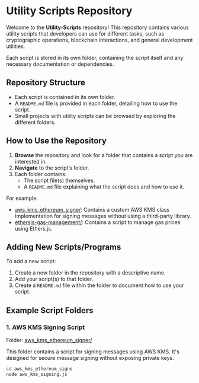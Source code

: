 # Utility Scripts Repository

Welcome to the **Utility-Scripts** repository! This repository contains various utility scripts that developers can use for different tasks, such as cryptographic operations, blockchain interactions, and general development utilities.

Each script is stored in its own folder, containing the script itself and any necessary documentation or dependencies.

## Repository Structure

- Each script is contained in its own folder.
- A `README.md` file is provided in each folder, detailing how to use the script.
- Small projects with utility scripts can be browsed by exploring the different folders.

## How to Use the Repository

1. **Browse** the repository and look for a folder that contains a script you are interested in.
2. **Navigate** to the script’s folder.
3. Each folder contains:
   - The script file(s) themselves.
   - A `README.md` file explaining what the script does and how to use it.

For example:
- [aws_kms_ethereum_signe/](aws_kms_ethereum_signe/): Contains a custom AWS KMS class implementation for signing messages without using a third-party library.
- [ethersjs-gas-management/](ethersjs-gas-management/): Contains a script to manage gas prices using Ethers.js.

## Adding New Scripts/Programs

To add a new script:
1. Create a new folder in the repository with a descriptive name.
2. Add your script(s) to that folder.
3. Create a `README.md` file within the folder to document how to use your script.

## Example Script Folders

### 1. AWS KMS Signing Script

Folder: [aws_kms_ethereum_signer/](aws_kms_ethereum_signer/)

This folder contains a script for signing messages using AWS KMS. It's designed for secure message signing without exposing private keys.

```bash
cd aws_kms_ethereum_signe
node aws_kms_signing.js